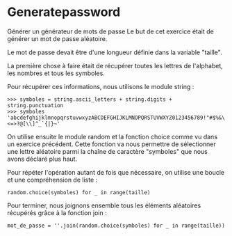 # Generatepassword
Générer un générateur de mots de passe 
Le but de cet exercice était de générer un mot de passe aléatoire.

Le mot de passe devait être d'une longueur définie dans la variable "taille".

La première chose à faire était de récupérer toutes les lettres de l'alphabet, les nombres et tous les symboles.

Pour récupérer ces informations, nous utilisons le module string :

    >>> symboles = string.ascii_letters + string.digits + string.punctuation
    >>> symboles
    'abcdefghijklmnopqrstuvwxyzABCDEFGHIJKLMNOPQRSTUVWXYZ0123456789!"#$%&\'()*+,-./:;<=>?@[\\]^_`{|}~'

On utilise ensuite le module random et la fonction choice comme vu dans un exercice précédent. Cette fonction va nous permettre de sélectionner une lettre aléatoire parmi la chaîne de caractère "symboles" que nous avons déclaré plus haut.

Pour répéter l'opération autant de fois que nécessaire, on utilise une boucle et une compréhension de liste :

    random.choice(symboles) for _ in range(taille)

Pour terminer, nous joignons ensemble tous les éléments aléatoires récupérés grâce à la fonction join :

    mot_de_passe = ''.join(random.choice(symboles) for _ in range(taille))
